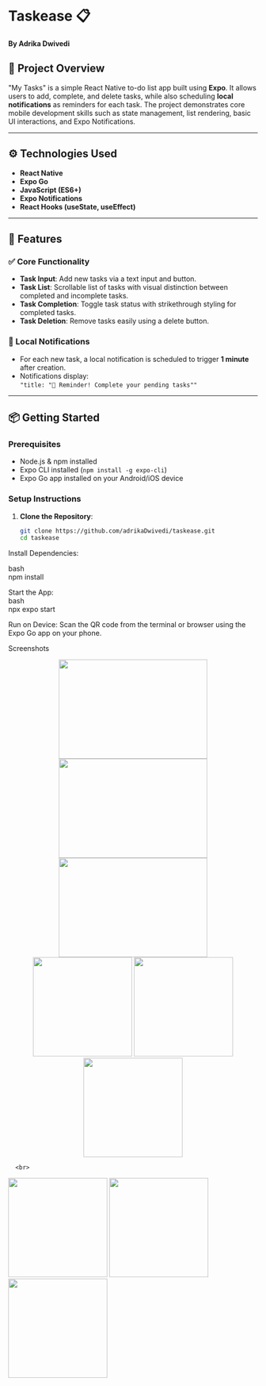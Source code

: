 # Taskease 📋  
**By Adrika Dwivedi**

## 📱 Project Overview

"My Tasks" is a simple React Native to-do list app built using **Expo**. It allows users to add, complete, and delete tasks, while also scheduling **local notifications** as reminders for each task. The project demonstrates core mobile development skills such as state management, list rendering, basic UI interactions, and Expo Notifications.

---

## ⚙️ Technologies Used

- **React Native**
- **Expo Go**
- **JavaScript (ES6+)**
- **Expo Notifications**
- **React Hooks (useState, useEffect)**

---

## 🚀 Features

### ✅ Core Functionality
- **Task Input**: Add new tasks via a text input and button.
- **Task List**: Scrollable list of tasks with visual distinction between completed and incomplete tasks.
- **Task Completion**: Toggle task status with strikethrough styling for completed tasks.
- **Task Deletion**: Remove tasks easily using a delete button.
  
### 🔔 Local Notifications
- For each new task, a local notification is scheduled to trigger **1 minute** after creation.
- Notifications display:  
  `"title: "📣 Reminder! Complete your pending tasks""`
---

## 📦 Getting Started

### Prerequisites
- Node.js & npm installed
- Expo CLI installed (`npm install -g expo-cli`)
- Expo Go app installed on your Android/iOS device

### Setup Instructions

1. **Clone the Repository**:
   ```bash
   git clone https://github.com/adrikaDwivedi/taskease.git
   cd taskease
   
Install Dependencies:


bash <br>
npm install

Start the App: <br>
bash <br>
npx expo start <br>

Run on Device:
Scan the QR code from the terminal or browser using the Expo Go app on your phone.

Screenshots
<p align="center">
    <img src="./assets/Screenshots/home-code.png" height= "200" width="300"/>
    <img src="./assets/Screenshots/homepage.png" height="200" width="300"/>
    <img src="./assets/Screenshots/firebase.png" height="200" width="300"/>
    <br>
  <img src="./assets/Screenshots/home.png" width="200"/>
  <img src="./assets/Screenshots/priority.png" width="200"/> 
  <img src="./assets/Screenshots/task.png" width="200"/>

      <br>
  <img src="./assets/Screenshots/home.png" width="200"/>
  <img src="./assets/Screenshots/priority.png" width="200"/> 
  <img src="./assets/Screenshots/task.png" width="200"/>
</p>
